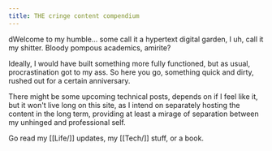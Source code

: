 ```yaml
---
title: THE cringe content compendium
---
```

dWelcome to my humble... some call it a hypertext digital garden, I uh, call it my shitter. Bloody pompous academics, amirite?

Ideally, I would have built something more fully functioned, but as usual, procrastination got to my ass. So here you go, something quick and dirty, rushed out for a certain anniversary.

There might be some upcoming technical posts, depends on if I feel like it, but it won't live long on this site, as I intend on separately hosting the content in the long term, providing at least a mirage of separation between my unhinged and professional self. 

Go read my [[Life/]] updates, my [[Tech/]] stuff, or a book.